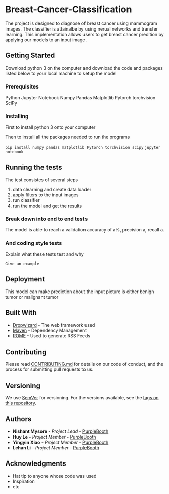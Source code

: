 # Breast-Cancer-Classification

The project is designed to diagnose of breast cancer using mammogram images. The classifier is attainalbe by using nerual networks and transfer learning. This implementation allows users to get breast cancer predition by applying our models to an input image. 


## Getting Started

Download python 3 on the computer and download the code and packages listed below to your local machine to setup the model


### Prerequisites

Python
Jupyter Notebook
Numpy
Pandas
Matplotlib
Pytorch
torchvision
SciPy


### Installing

First to install python 3 onto your computer 

Then to install all the packages needed to run the programs

`pip install numpy pandas matplotlib Pytorch torchvision scipy`
`jupyter notebook` 

## Running the tests

The test consistes of several steps
1. data clearning and create data loader 
2. apply filters to the input images
3. run classifier
4. run the model and get the results


### Break down into end to end tests

The model is able to reach a validation accuracy of a%, precision a, recall a.

### And coding style tests

Explain what these tests test and why

```
Give an example
```

## Deployment

This model can make prediction about the input picture is either benign tumor or malignant tumor

## Built With

* [Dropwizard](http://www.dropwizard.io/1.0.2/docs/) - The web framework used
* [Maven](https://maven.apache.org/) - Dependency Management
* [ROME](https://rometools.github.io/rome/) - Used to generate RSS Feeds

## Contributing

Please read [CONTRIBUTING.md](https://gist.github.com/PurpleBooth/b24679402957c63ec426) for details on our code of conduct, and the process for submitting pull requests to us.

## Versioning

We use [SemVer](http://semver.org/) for versioning. For the versions available, see the [tags on this repository](https://github.com/your/project/tags). 

## Authors

* **Nishant Mysore** - *Project Lead* - [PurpleBooth](https://github.com/nishraptor)
* **Huy Le** - *Project Member* - [PurpleBooth](https://github.com/HuyGLe)
* **Yingyin Xiao** - *Project Member* - [PurpleBooth](https://github.com/carmelbythesea)
* **Lehan Li** - *Project Member* - [PurpleBooth](https://github.com/Ashleyyyyy567)

## Acknowledgments

* Hat tip to anyone whose code was used
* Inspiration
* etc
